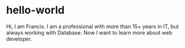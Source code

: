 # hello-world

Hi, I am Francis. I am a professional with more than 15+ years in IT, but always working with Database. Now I want to learn more about web developer.
